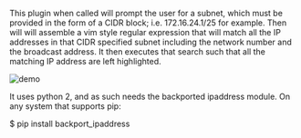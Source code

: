 
This plugin when called will prompt the user for a subnet, which must be
provided in the form of a CIDR block; i.e. 172.16.24.1/25 for example.  Then
will will assemble a vim style regular expression that will match all the IP
addresses in that CIDR specified subnet including the network number and the
broadcast address.  It then executes that search such that all the matching IP
address are left highlighted.

![demo](https://cloud.githubusercontent.com/assets/940589/19622892/dd0ab1fc-987a-11e6-8436-c0af02d94fcc.gif)

It uses python 2, and as such needs the backported ipaddress module.  On any
system that supports pip:

$ pip install backport_ipaddress

